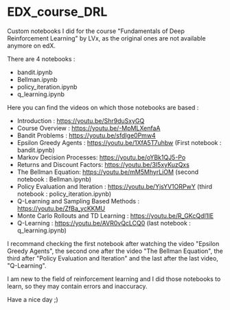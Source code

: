 # EDX_course_DRL

Custom notebooks I did for the course "Fundamentals of Deep Reinforcement Learning" by LVx, as the original ones are not available anymore on edX.

There are 4 notebooks :
 - bandit.ipynb
 - Bellman.ipynb
 - policy_iteration.ipynb
 - q_learning.ipynb
   
Here you can find the videos on which those notebooks are based :

 - Introduction :                          https://youtu.be/Shr9duSxyGQ
 - Course Overview :                       https://youtu.be/-MpMLXenfaA
 - Bandit Problems :                       https://youtu.be/sfdIge0Pmw4
 - Epsilon Greedy Agents :                 https://youtu.be/1XfA5T7uhbw
                   (First notebook : bandit.ipynb)
 - Markov Decision Processes:              https://youtu.be/oYBk1QJ5-Po
 - Returns and Discount Factors:           https://youtu.be/3I5xyKuzQxs
 - The Bellman Equation:                   https://youtu.be/mM5MhyrLiOM
                   (second notebook : Bellman.ipynb)
 - Policy Evaluation and Iteration :       https://youtu.be/YjsYV1ORPwY
                   (third notebook : policy_iteration.ipynb)
 - Q-Learning and Sampling Based Methods : https://youtu.be/ZfBa_ycKKMU
 - Monte Carlo Rollouts and TD Learning :  https://youtu.be/R_GKcQdI1IE
 - Q-Learning :                            https://youtu.be/AVR0vQcLCQ0
                   (last notebook : q_learning.ipynb)

I recommand checking the first notebook after watching the video "Epsilon Greedy Agents", the second one after the video "The Bellman Equation", the third after "Policy Evaluation and Iteration" and the last after the last video, "Q-Learning".

I am new to the field of reinforcement learning and I did those notebooks to learn, so they may contain errors and inaccuracy.

Have a nice day ;)
